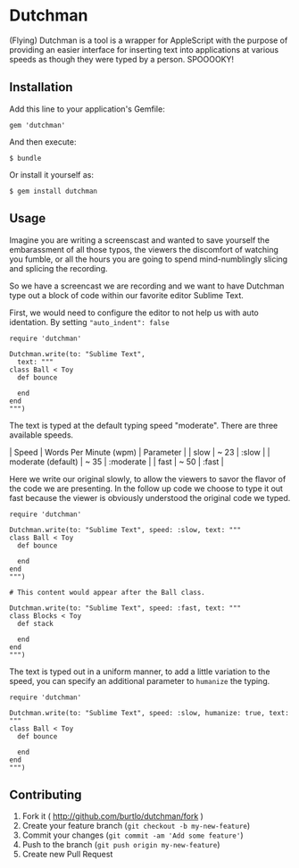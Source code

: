 # Dutchman

(Flying) Dutchman is a tool is a wrapper for AppleScript with the purpose of
providing an easier interface for inserting text into applications at various
speeds as though they were typed by a person. SPOOOOKY!

## Installation

Add this line to your application's Gemfile:

    gem 'dutchman'

And then execute:

    $ bundle

Or install it yourself as:

    $ gem install dutchman

## Usage

Imagine you are writing a screenscast and wanted to save yourself the
embarassment of all those typos, the viewers the discomfort of watching you
fumble, or all the hours you are going to spend mind-numblingly slicing and
splicing the recording.

So we have a screencast we are recording and we want to have Dutchman type
out a block of code within our favorite editor Sublime Text.

First, we would need to configure the editor to not help us with auto
identation. By setting `"auto_indent": false`

```
require 'dutchman'

Dutchman.write(to: "Sublime Text",
  text: """
class Ball < Toy
  def bounce

  end
end
""")
```

The text is typed at the default typing speed "moderate". There are three
available speeds.

| Speed              | Words Per Minute (wpm) | Parameter |
| slow               | ~ 23                   | :slow     |
| moderate (default) | ~ 35                   | :moderate |
| fast               | ~ 50                   | :fast     |


Here we write our original slowly, to allow the viewers to savor the flavor of
the code we are presenting. In the follow up code we choose to type it out fast
because the viewer is obviously understood the original code we typed.

```
require 'dutchman'

Dutchman.write(to: "Sublime Text", speed: :slow, text: """
class Ball < Toy
  def bounce

  end
end
""")

# This content would appear after the Ball class.

Dutchman.write(to: "Sublime Text", speed: :fast, text: """
class Blocks < Toy
  def stack

  end
end
""")
```

The text is typed out in a uniform manner, to add a little variation to the
speed, you can specify an additional parameter to `humanize` the typing.

```
require 'dutchman'

Dutchman.write(to: "Sublime Text", speed: :slow, humanize: true, text: """
class Ball < Toy
  def bounce

  end
end
""")
```

## Contributing

1. Fork it ( http://github.com/burtlo/dutchman/fork )
2. Create your feature branch (`git checkout -b my-new-feature`)
3. Commit your changes (`git commit -am 'Add some feature'`)
4. Push to the branch (`git push origin my-new-feature`)
5. Create new Pull Request
